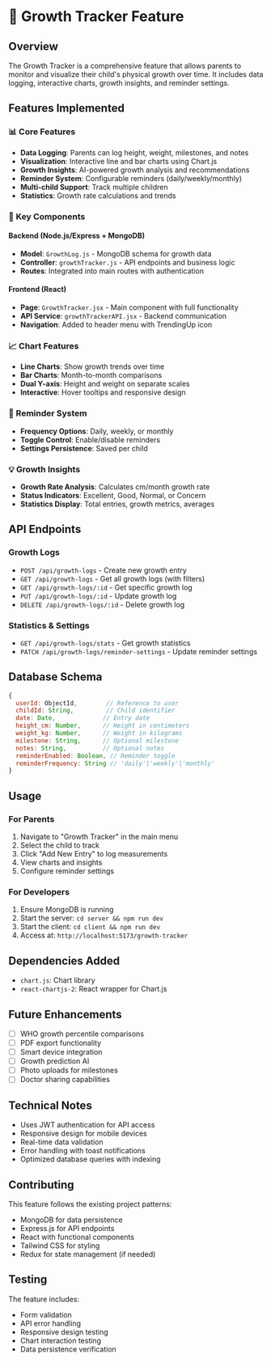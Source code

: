 # 🌱 Growth Tracker Feature

## Overview
The Growth Tracker is a comprehensive feature that allows parents to monitor and visualize their child's physical growth over time. It includes data logging, interactive charts, growth insights, and reminder settings.

## Features Implemented

### 📊 Core Features
- **Data Logging**: Parents can log height, weight, milestones, and notes
- **Visualization**: Interactive line and bar charts using Chart.js
- **Growth Insights**: AI-powered growth analysis and recommendations
- **Reminder System**: Configurable reminders (daily/weekly/monthly)
- **Multi-child Support**: Track multiple children
- **Statistics**: Growth rate calculations and trends

### 🎯 Key Components

#### Backend (Node.js/Express + MongoDB)
- **Model**: `GrowthLog.js` - MongoDB schema for growth data
- **Controller**: `growthTracker.js` - API endpoints and business logic
- **Routes**: Integrated into main routes with authentication

#### Frontend (React)
- **Page**: `GrowthTracker.jsx` - Main component with full functionality
- **API Service**: `growthTrackerAPI.jsx` - Backend communication
- **Navigation**: Added to header menu with TrendingUp icon

### 📈 Chart Features
- **Line Charts**: Show growth trends over time
- **Bar Charts**: Month-to-month comparisons
- **Dual Y-axis**: Height and weight on separate scales
- **Interactive**: Hover tooltips and responsive design

### 🔔 Reminder System
- **Frequency Options**: Daily, weekly, or monthly
- **Toggle Control**: Enable/disable reminders
- **Settings Persistence**: Saved per child

### 💡 Growth Insights
- **Growth Rate Analysis**: Calculates cm/month growth rate
- **Status Indicators**: Excellent, Good, Normal, or Concern
- **Statistics Display**: Total entries, growth metrics, averages

## API Endpoints

### Growth Logs
- `POST /api/growth-logs` - Create new growth entry
- `GET /api/growth-logs` - Get all growth logs (with filters)
- `GET /api/growth-logs/:id` - Get specific growth log
- `PUT /api/growth-logs/:id` - Update growth log
- `DELETE /api/growth-logs/:id` - Delete growth log

### Statistics & Settings
- `GET /api/growth-logs/stats` - Get growth statistics
- `PATCH /api/growth-logs/reminder-settings` - Update reminder settings

## Database Schema

```javascript
{
  userId: ObjectId,        // Reference to user
  childId: String,         // Child identifier
  date: Date,             // Entry date
  height_cm: Number,      // Height in centimeters
  weight_kg: Number,      // Weight in kilograms
  milestone: String,      // Optional milestone
  notes: String,          // Optional notes
  reminderEnabled: Boolean, // Reminder toggle
  reminderFrequency: String // 'daily'|'weekly'|'monthly'
}
```

## Usage

### For Parents
1. Navigate to "Growth Tracker" in the main menu
2. Select the child to track
3. Click "Add New Entry" to log measurements
4. View charts and insights
5. Configure reminder settings

### For Developers
1. Ensure MongoDB is running
2. Start the server: `cd server && npm run dev`
3. Start the client: `cd client && npm run dev`
4. Access at: `http://localhost:5173/growth-tracker`

## Dependencies Added
- `chart.js`: Chart library
- `react-chartjs-2`: React wrapper for Chart.js

## Future Enhancements
- [ ] WHO growth percentile comparisons
- [ ] PDF export functionality
- [ ] Smart device integration
- [ ] Growth prediction AI
- [ ] Photo uploads for milestones
- [ ] Doctor sharing capabilities

## Technical Notes
- Uses JWT authentication for API access
- Responsive design for mobile devices
- Real-time data validation
- Error handling with toast notifications
- Optimized database queries with indexing

## Contributing
This feature follows the existing project patterns:
- MongoDB for data persistence
- Express.js for API endpoints
- React with functional components
- Tailwind CSS for styling
- Redux for state management (if needed)

## Testing
The feature includes:
- Form validation
- API error handling
- Responsive design testing
- Chart interaction testing
- Data persistence verification
